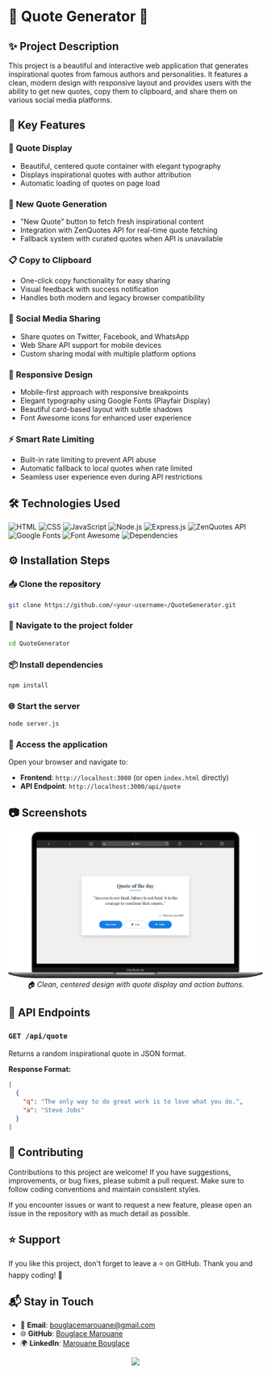 # 💬 Quote Generator 🌟







## ✨ Project Description
This project is a beautiful and interactive web application that generates inspirational quotes from famous authors and personalities. It features a clean, modern design with responsive layout and provides users with the ability to get new quotes, copy them to clipboard, and share them on various social media platforms.

## 🔧 Key Features

### 📝 **Quote Display**
- Beautiful, centered quote container with elegant typography
- Displays inspirational quotes with author attribution
- Automatic loading of quotes on page load

### 🔄 **New Quote Generation**
- "New Quote" button to fetch fresh inspirational content
- Integration with ZenQuotes API for real-time quote fetching
- Fallback system with curated quotes when API is unavailable

### 📋 **Copy to Clipboard**
- One-click copy functionality for easy sharing
- Visual feedback with success notification
- Handles both modern and legacy browser compatibility

### 📱 **Social Media Sharing**
- Share quotes on Twitter, Facebook, and WhatsApp
- Web Share API support for mobile devices
- Custom sharing modal with multiple platform options

### 🎨 **Responsive Design**
- Mobile-first approach with responsive breakpoints
- Elegant typography using Google Fonts (Playfair Display)
- Beautiful card-based layout with subtle shadows
- Font Awesome icons for enhanced user experience

### ⚡ **Smart Rate Limiting**
- Built-in rate limiting to prevent API abuse
- Automatic fallback to local quotes when rate limited
- Seamless user experience even during API restrictions

## 🛠️ Technologies Used

![HTML](https://img.shields.io/badge/HTML-5-orange?logo=html5&logoColor=white) ![CSS](https://img.shields.io/badge/CSS-3-blue?logo=css3&logoColor=white) ![JavaScript](https://img.shields.io/badge/JavaScript-ES6+-yellow?logo=javascript&logoColor=black) ![Node.js](https://img.shields.io/badge/Node.js-18-green?logo=node.js&logoColor=white) ![Express.js](https://img.shields.io/badge/Express.js-Backend-lightgrey?logo=express&logoColor=black) ![ZenQuotes API](https://img.shields.io/badge/API-ZenQuotes-blueviolet?logo=swagger&logoColor=white) ![Google Fonts](https://img.shields.io/badge/Fonts-Google-red?logo=googlefonts&logoColor=white) ![Font Awesome](https://img.shields.io/badge/Icons-Font%20Awesome-528DD7?logo=fontawesome&logoColor=white) ![Dependencies](https://img.shields.io/badge/Dependencies-Express%20%7C%20CORS-lightblue)

## ⚙️ Installation Steps

### 📥 **Clone the repository**
```bash
git clone https://github.com/<your-username>/QuoteGenerator.git
```

### 📂 **Navigate to the project folder**
```bash
cd QuoteGenerator
```

### 📦 **Install dependencies**
```bash
npm install
```

### 🌐 **Start the server**
```bash
node server.js
```

### 🚀 **Access the application**
Open your browser and navigate to:
- **Frontend**: `http://localhost:3000` (or open `index.html` directly)
- **API Endpoint**: `http://localhost:3000/api/quote`

## 📷 Screenshots

<p align="center">
  <img src="https://github.com/BouglaceMarouane/QuoteGenerator/blob/ad583670464c58b74b3d2085bc246a4f21f28151/Macbook-Air-.png" alt="Home Screen"/>
  <br>
  <em>🏠 Clean, centered design with quote display and action buttons.</em>
</p>

## 🔧 **API Endpoints**

### `GET /api/quote`
Returns a random inspirational quote in JSON format.

**Response Format:**
```json
[
  {
    "q": "The only way to do great work is to love what you do.",
    "a": "Steve Jobs"
  }
]
```

## 🤝 Contributing
Contributions to this project are welcome! If you have suggestions, improvements, or bug fixes, please submit a pull request. Make sure to follow coding conventions and maintain consistent styles.

If you encounter issues or want to request a new feature, please open an issue in the repository with as much detail as possible.

## ⭐ Support
If you like this project, don't forget to leave a ⭐ on GitHub. Thank you and happy coding! 🚀

## 📬 Stay in Touch
- 📧 **Email**: bouglacemarouane@gmail.com
- 🌐 **GitHub**: [Bouglace Marouane](https://github.com/bouglacemarouane)
- 🌍 **LinkedIn**: [Marouane Bouglace](https://linkedin.com/in/marouane-bouglace)

<p align="center">
  <img src="https://capsule-render.vercel.app/api?type=waving&color=gradient&height=60&section=footer"/>
</p>
